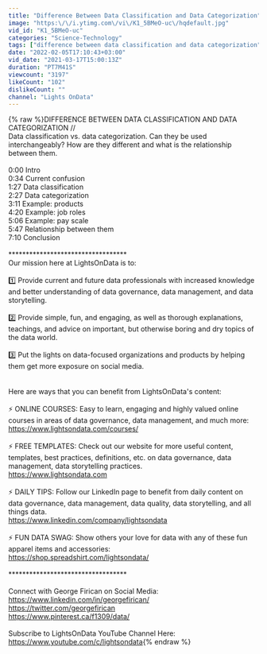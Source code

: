 ```yaml
---
title: "Difference Between Data Classification and Data Categorization"
image: "https:\/\/i.ytimg.com\/vi\/K1_5BMeO-uc\/hqdefault.jpg"
vid_id: "K1_5BMeO-uc"
categories: "Science-Technology"
tags: ["difference between data classification and data categorization","data classification vs data categorization","data classification"]
date: "2022-02-05T17:10:43+03:00"
vid_date: "2021-03-17T15:00:13Z"
duration: "PT7M41S"
viewcount: "3197"
likeCount: "102"
dislikeCount: ""
channel: "Lights OnData"
---
```

{% raw %}DIFFERENCE BETWEEN DATA CLASSIFICATION AND DATA CATEGORIZATION //<br />Data classification vs. data categorization. Can they be used interchangeably? How are they different and what is the relationship between them.<br /><br />0:00 Intro<br />0:34 Current confusion<br />1:27 Data classification<br />2:27 Data categorization<br />3:11 Example: products<br />4:20 Example: job roles<br />5:06 Example: pay scale <br />5:47 Relationship between them<br />7:10 Conclusion<br /><br />********************************** <br />Our mission here at LightsOnData is to:<br /> <br />1️⃣ Provide current and future data professionals with increased knowledge and better understanding of data governance, data management, and data storytelling.<br /><br />2️⃣ Provide simple, fun, and engaging, as well as thorough explanations, teachings, and advice on important, but otherwise boring and dry topics of the data world.<br /><br />3️⃣ Put the lights on data-focused organizations and products by helping them get more exposure on social media.<br /><br /><br />Here are ways that you can benefit from LightsOnData's content:<br /><br />⚡️ ONLINE COURSES: Easy to learn, engaging and highly valued online courses in areas of data governance, data management, and much more:<br /><a rel="nofollow" target="blank" href="https://www.lightsondata.com/courses/">https://www.lightsondata.com/courses/</a><br /><br />⚡️ FREE TEMPLATES: Check out our website for more useful content, templates, best practices, definitions, etc. on data governance, data management, data storytelling practices.<br /><a rel="nofollow" target="blank" href="https://www.lightsondata.com">https://www.lightsondata.com</a> <br /><br />⚡️ DAILY TIPS: Follow our LinkedIn page to benefit from daily content on data governance, data management, data quality, data storytelling, and all things data.<br /><a rel="nofollow" target="blank" href="https://www.linkedin.com/company/lightsondata">https://www.linkedin.com/company/lightsondata</a><br /><br />⚡️ FUN DATA SWAG: Show others your love for data with any of these fun apparel items and accessories:<br /><a rel="nofollow" target="blank" href="https://shop.spreadshirt.com/lightsondata/">https://shop.spreadshirt.com/lightsondata/</a><br /><br />********************************** <br /><br />Connect with George Firican on Social Media:<br /><a rel="nofollow" target="blank" href="https://www.linkedin.com/in/georgefirican/">https://www.linkedin.com/in/georgefirican/</a><br /><a rel="nofollow" target="blank" href="https://twitter.com/georgefirican">https://twitter.com/georgefirican</a><br /><a rel="nofollow" target="blank" href="https://www.pinterest.ca/f1309/data/">https://www.pinterest.ca/f1309/data/</a><br /><br />Subscribe to LightsOnData YouTube Channel Here: <a rel="nofollow" target="blank" href="https://www.youtube.com/c/lightsondata">https://www.youtube.com/c/lightsondata</a>{% endraw %}

